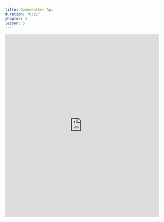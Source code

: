 ```yaml
---
title: Openweather Api
duration: "6:21"
chapter: 3
lesson: 3
---
```



<iframe width="100%" height="600" src="https://www.youtube.com/embed/60DoGjjqvOE" title="YouTube video player" frameborder="0" allow="accelerometer; autoplay; clipboard-write; encrypted-media; gyroscope; picture-in-picture; web-share" allowfullscreen></iframe>